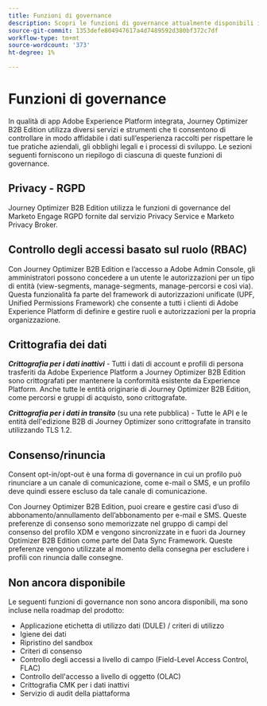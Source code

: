 ```yaml
---
title: Funzioni di governance
description: Scopri le funzioni di governance attualmente disponibili in Journey Optimizer B2B Edition.
source-git-commit: 1353defe804947617a4d7489592d380bf372c7df
workflow-type: tm+mt
source-wordcount: '373'
ht-degree: 1%

---
```


# Funzioni di governance

In qualità di app Adobe Experience Platform integrata, Journey Optimizer B2B Edition utilizza diversi servizi e strumenti che ti consentono di controllare in modo affidabile i dati sull’esperienza raccolti per rispettare le tue pratiche aziendali, gli obblighi legali e i processi di sviluppo. Le sezioni seguenti forniscono un riepilogo di ciascuna di queste funzioni di governance.

## Privacy - RGPD

Journey Optimizer B2B Edition utilizza le funzioni di governance del Marketo Engage RGPD fornite dal servizio Privacy Service e Marketo Privacy Broker.

## Controllo degli accessi basato sul ruolo (RBAC)

Con Journey Optimizer B2B Edition e l’accesso a Adobe Admin Console, gli amministratori possono concedere a un utente le autorizzazioni per un tipo di entità (view-segments, manage-segments, manage-percorsi e così via). Questa funzionalità fa parte del framework di autorizzazioni unificate (UPF, Unified Permissions Framework) che consente a tutti i clienti di Adobe Experience Platform di definire e gestire ruoli e autorizzazioni per la propria organizzazione.

## Crittografia dei dati

**_Crittografia per i dati inattivi_** - Tutti i dati di account e profili di persona trasferiti da Adobe Experience Platform a Journey Optimizer B2B Edition sono crittografati per mantenere la conformità esistente da Experience Platform. Anche tutte le entità originarie di Journey Optimizer B2B Edition, come percorsi e gruppi di acquisto, sono crittografate.

**_Crittografia per i dati in transito_** (su una rete pubblica) - Tutte le API e le entità dell&#39;edizione B2B di Journey Optimizer sono crittografate in transito utilizzando TLS 1.2.

## Consenso/rinuncia

Consent opt-in/opt-out è una forma di governance in cui un profilo può rinunciare a un canale di comunicazione, come e-mail o SMS, e un profilo deve quindi essere escluso da tale canale di comunicazione.

Con Journey Optimizer B2B Edition, puoi creare e gestire casi d’uso di abbonamento/annullamento dell’abbonamento per e-mail e SMS. Queste preferenze di consenso sono memorizzate nel gruppo di campi del consenso del profilo XDM e vengono sincronizzate in e fuori da Journey Optimizer B2B Edition come parte del Data Sync Framework. Queste preferenze vengono utilizzate al momento della consegna per escludere i profili con rinuncia dalle consegne.

## Non ancora disponibile

Le seguenti funzioni di governance non sono ancora disponibili, ma sono incluse nella roadmap del prodotto:

* Applicazione etichetta di utilizzo dati (DULE) / criteri di utilizzo
* Igiene dei dati
* Ripristino del sandbox
* Criteri di consenso
* Controllo degli accessi a livello di campo (Field-Level Access Control, FLAC)
* Controllo dell&#39;accesso a livello di oggetto (OLAC)
* Crittografia CMK per i dati inattivi
* Servizio di audit della piattaforma
